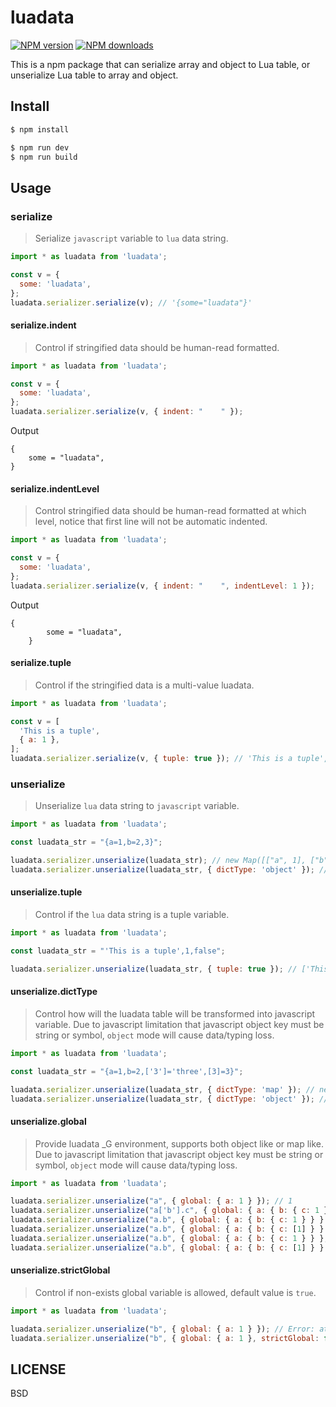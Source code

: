# luadata

[![NPM version](https://img.shields.io/npm/v/luadata.svg?style=flat)](https://npmjs.org/package/luadata)
[![NPM downloads](http://img.shields.io/npm/dm/luadata.svg?style=flat)](https://npmjs.org/package/luadata)

This is a npm package that can serialize array and object to Lua table, or unserialize Lua table to array and object.

## Install

```bash
$ npm install
```

```bash
$ npm run dev
$ npm run build
```

## Usage

### serialize

> Serialize `javascript` variable to `lua` data string.

```javascript
import * as luadata from 'luadata';

const v = {
  some: 'luadata',
};
luadata.serializer.serialize(v); // '{some="luadata"}'
```

#### serialize.indent

> Control if stringified data should be human-read formatted.

```javascript
import * as luadata from 'luadata';

const v = {
  some: 'luadata',
};
luadata.serializer.serialize(v, { indent: "    " });
```

Output

```plain
{
    some = "luadata",
}
```

#### serialize.indentLevel

> Control stringified data should be human-read formatted at which level, notice that first line will not be automatic indented.

```javascript
import * as luadata from 'luadata';

const v = {
  some: 'luadata',
};
luadata.serializer.serialize(v, { indent: "    ", indentLevel: 1 });
```

Output

```plain
{
        some = "luadata",
    }
```

#### serialize.tuple

> Control if the stringified data is a multi-value luadata.

```javascript
import * as luadata from 'luadata';

const v = [
  'This is a tuple',
  { a: 1 },
];
luadata.serializer.serialize(v, { tuple: true }); // 'This is a tuple',{a=1}
```

### unserialize

> Unserialize `lua` data string to `javascript` variable.

```javascript
import * as luadata from 'luadata';

const luadata_str = "{a=1,b=2,3}";

luadata.serializer.unserialize(luadata_str); // new Map([["a", 1], ["b", 2], [1, 3]])
luadata.serializer.unserialize(luadata_str, { dictType: 'object' }); // { a: 1, b: 2, 3: 3 }
```

#### unserialize.tuple

> Control if the `lua` data string is a tuple variable.

```javascript
import * as luadata from 'luadata';

const luadata_str = "'This is a tuple',1,false";

luadata.serializer.unserialize(luadata_str, { tuple: true }); // ['This is a tuple', 1, false]
```

#### unserialize.dictType

> Control how will the luadata table will be transformed into javascript variable. Due to javascript limitation that javascript object key must be string or symbol, `object` mode will cause data/typing loss.

```javascript
import * as luadata from 'luadata';

const luadata_str = "{a=1,b=2,['3']='three',[3]=3}";

luadata.serializer.unserialize(luadata_str, { dictType: 'map' }); // new Map([["a", 1], ["b", 2], ["3", "three"], [3, 3]])
luadata.serializer.unserialize(luadata_str, { dictType: 'object' }); // { a: 1, b: 2, 3: 3 }
```

#### unserialize.global

> Provide luadata _G environment, supports both object like or map like. Due to javascript limitation that javascript object key must be string or symbol, `object` mode will cause data/typing loss.

```javascript
import * as luadata from 'luadata';

luadata.serializer.unserialize("a", { global: { a: 1 } }); // 1
luadata.serializer.unserialize("a['b'].c", { global: { a: { b: { c: 1 } } } }); // 1
luadata.serializer.unserialize("a.b", { global: { a: { b: { c: 1 } } } }); // new Map([["c": 1]])
luadata.serializer.unserialize("a.b", { global: { a: { b: { c: [1] } } } }); // new Map([["c": [1]]])
luadata.serializer.unserialize("a.b", { global: { a: { b: { c: 1 } } }, dictType: 'object' }); // { c: 1 }
luadata.serializer.unserialize("a.b", { global: { a: { b: { c: [1] } } }, dictType: 'object' }); // { c: [1] }
```

#### unserialize.strictGlobal

> Control if non-exists global variable is allowed, default value is `true`.

```javascript
import * as luadata from 'luadata';

luadata.serializer.unserialize("b", { global: { a: 1 } }); // Error: attempt to refer a non-exists global variable.
luadata.serializer.unserialize("b", { global: { a: 1 }, strictGlobal: false }); // undefined
```

## LICENSE

BSD
